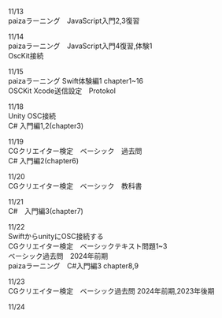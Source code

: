 11/13<br>
paizaラーニング　JavaScript入門2,3復習 <br>

11/14<br>
paizaラーニング　JavaScript入門4復習,体験1<br>
OscKit接続

11/15<br>
paizaラーニング Swift体験編1 chapter1~16<br>
OSCKit Xcode送信設定　Protokol<br>

11/18<br>
Unity OSC接続<br>
C# 入門編1,2(chapter3)<br>

11/19<br>
CGクリエイター検定　ベーシック　過去問<br>
C# 入門編2(chapter6)<br>

11/20<br>
CGクリエイター検定　ベーシック　教科書<br>

11/21<br>
C#　入門編3(chapter7)<br>

11/22<br>
SwiftからunityにOSC接続する<br>
CGクリエイター検定　ベーシックテキスト問題1~3<br>
ベーシック過去問　2024年前期　<br>
paizaラーニング　C#入門編3 chapter8,9<br>

11/23<br>
CGクリエイター検定　ベーシック過去問 2024年前期,2023年後期<br>

11/24<br>

